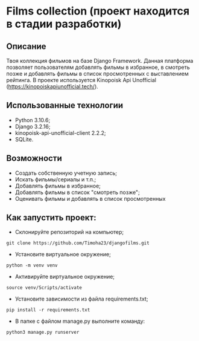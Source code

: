 # Films collection (проект находится в стадии разработки)
## Описание
Твоя коллекция фильмов на базе Django Framework.
Данная платформа позволяет пользователям добавлять фильмы в избранное, в смотреть позже и добавлять фильмы в список просмотренных с выставлением рейтинга. В проекте используется Kinopoisk Api Unofficial (https://kinopoiskapiunofficial.tech/).

## Использованные технологии

* Python 3.10.6;
* Django 3.2.16;
* kinopoisk-api-unofficial-client 2.2.2;
* SQLite.

## Возможности
* Создать собственную учетную запись;
* Искать фильмы/сериалы и т.п.;
* Добавлять фильмы в избранное;
* Добавлять фильмы в список "смотреть позже";
* Оценивать фильмы и добавлять в список просмотренных

## Как запустить проект:

- Склонируйте репозиторий на компьютер;
```
git clone https://github.com/Timoha23/djangofilms.git
```
- Установите виртуальное окружение;
```
python -m venv venv
```
- Активируйте виртуальное окружение;
```
source venv/Scripts/activate
```
- Установите зависимости из файла requirements.txt;
```
pip install -r requirements.txt
``` 
- В папке с файлом manage.py выполните команду:
```
python3 manage.py runserver
```
